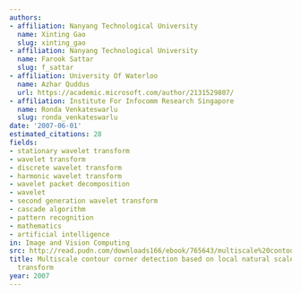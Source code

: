 ```yaml
---
authors:
- affiliation: Nanyang Technological University
  name: Xinting Gao
  slug: xinting_gao
- affiliation: Nanyang Technological University
  name: Farook Sattar
  slug: f_sattar
- affiliation: University Of Waterloo
  name: Azhar Quddus
  url: https://academic.microsoft.com/author/2131529807/
- affiliation: Institute For Infocomm Research Singapore
  name: Ronda Venkateswarlu
  slug: ronda_venkateswarlu
date: '2007-06-01'
estimated_citations: 28
fields:
- stationary wavelet transform
- wavelet transform
- discrete wavelet transform
- harmonic wavelet transform
- wavelet packet decomposition
- wavelet
- second generation wavelet transform
- cascade algorithm
- pattern recognition
- mathematics
- artificial intelligence
in: Image and Vision Computing
src: http://read.pudn.com/downloads166/ebook/765643/multiscale%20contour%20corner%20detection%20based%20on%20local%20natural%20scale%20and%20wavelet%20transform.pdf
title: Multiscale contour corner detection based on local natural scale and wavelet
  transform
year: 2007
---
```

